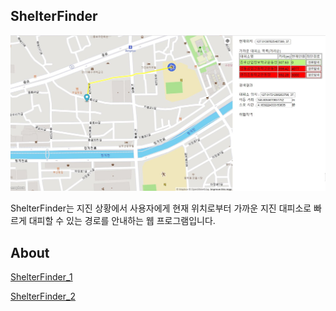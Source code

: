 ## ShelterFinder

![sf](sf.PNG)



ShelterFinder는 지진 상황에서 사용자에게 현재 위치로부터 가까운 지진 대피소로 빠르게 대피할 수 있는 경로를 안내하는 웹 프로그램입니다. 

## About

[ShelterFinder_1](https://aka2344.github.io/studyproj)

[ShelterFinder_2](https://aka2344.github.io/studyproj2)


